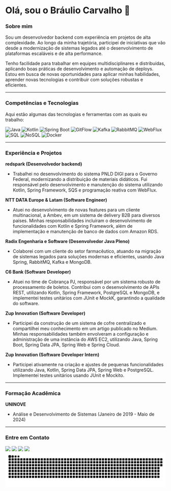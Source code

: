 # Olá, sou o Bráulio Carvalho 👋

### Sobre mim

Sou um desenvolvedor backend com experiência em projetos de alta complexidade. Ao longo da minha trajetória, participei de iniciativas que vão desde a modernização de sistemas legados até o desenvolvimento de plataformas escaláveis e de alta performance.

Tenho facilidade para trabalhar em equipes multidisciplinares e distribuídas, aplicando boas práticas de desenvolvimento e automação de deploys. Estou em busca de novas oportunidades para aplicar minhas habilidades, aprender novas tecnologias e contribuir com soluções robustas e eficientes.

---

### Competências e Tecnologias

Aqui estão algumas das tecnologias e ferramentas com as quais eu trabalho:

![Java](https://img.shields.io/badge/Java-007396?style=for-the-badge&logo=java&logoColor=white)
![Kotlin](https://img.shields.io/badge/Kotlin-0095D5?style=for-the-badge&logo=kotlin&logoColor=white)
![Spring Boot](https://img.shields.io/badge/Spring%20Boot-6DB33F?style=for-the-badge&logo=spring-boot&logoColor=white)
![GitFlow](https://img.shields.io/badge/GitFlow-F05032?style=for-the-badge&logo=git&logoColor=white)
![Kafka](https://img.shields.io/badge/Apache%20Kafka-231F20?style=for-the-badge&logo=apache-kafka&logoColor=white)
![RabbitMQ](https://img.shields.io/badge/RabbitMQ-FF6600?style=for-the-badge&logo=rabbitmq&logoColor=white)
![WebFlux](https://img.shields.io/badge/Spring%20WebFlux-6DB33F?style=for-the-badge&logo=spring&logoColor=white)
![SQL](https://img.shields.io/badge/SQL-4479A1?style=for-the-badge&logo=postgresql&logoColor=white)
![NoSQL](https://img.shields.io/badge/NoSQL-4479A1?style=for-the-badge&logo=mongodb&logoColor=white)
![Docker](https://img.shields.io/badge/Docker-2496ED?style=for-the-badge&logo=docker&logoColor=white)

---

### Experiência e Projetos

**redspark (Desenvolvedor backend)**
- Trabalhei no desenvolvimento do sistema PNLD DIGI para o Governo Federal, modernizando a distribuição de materiais didáticos. Fui responsável pelo desenvolvimento e manutenção do sistema utilizando Kotlin, Spring Framework, SQS e programação reativa com WebFlux.

**NTT DATA Europe & Latam (Software Engineer)**
- Atuei no desenvolvimento de novas features para um cliente multinacional, a Ambev, em um sistema de delivery B2B para diversos países. Minhas responsabilidades incluíram o desenvolvimento de funcionalidades com Kotlin e Spring Framework, além de implementação e manutenção de banco de dados com Amazon RDS.

**Radix Engenharia e Software (Desenvolvedor Java Pleno)**
- Colaborei com um cliente do setor farmacêutico, atuando na migração de sistemas legados para soluções modernas e eficientes, usando Java Spring, RabbitMQ, Kafka e MongoDB.

**C6 Bank (Software Developer)**
- Atuei no time de Cobrança PJ, responsável por um sistema robusto de processamento de boletos. Contribui com o desenvolvimento de APIs REST, utilizando Kotlin, Spring Framework, PostgreSQL e MongoDB, e implementei testes unitários com JUnit e MockK, garantindo a qualidade do software.

**Zup Innovation (Software Developer)**
- Participei da construção de um sistema de cofre centralizado e compartilhei meu conhecimento em um artigo publicado no Medium. Minhas responsabilidades também envolveram a configuração e administração de uma instância do AWS EC2, utilizando Java, Spring Boot, Spring Data JPA, Spring Web e Spring Cloud.

**Zup Innovation (Software Developer Intern)**
- Participei ativamente na criação e ajustes de pequenas funcionalidades utilizando Java, Kotlin, Spring Data JPA, Spring Web e PostgreSQL. Implementei testes unitários usando JUnit e Mockito.

---

### Formação Acadêmica

**UNINOVE**
- Análise e Desenvolvimento de Sistemas (Janeiro de 2019 - Maio de 2024)

---

### Entre em Contato

<a href = "mailto:braulio.carvalho@outlook.co"><img src="https://img.shields.io/badge/-Outlook-%230078D4?style=for-the-badge&logo=microsoftoutlook&logoColor=white" target="_blank"></a>
<a href = "mailto:braulio.github@gmail.com"><img src="https://img.shields.io/badge/-Gmail-%23333?style=for-the-badge&logo=gmail&logoColor=white" target="_blank"></a>
<a href="https://www.linkedin.com/in/braulio-carvalho/" target="_blank"><img src="https://img.shields.io/badge/-LinkedIn-%230077B5?style=for-the-badge&logo=linkedin&logoColor=white" target="_blank"></a>
<a href="https://medium.com/@Braulio_Carvalho" target="_blank"><img src="https://img.shields.io/badge/Medium-12100E?style=for-the-badge&logo=medium&logoColor=white" target="_blank"></a>![Snake animation](https://github.com/Braulio-Carvalho/Braulio-Carvalho/blob/output/github-contribution-grid-snake.svg)
